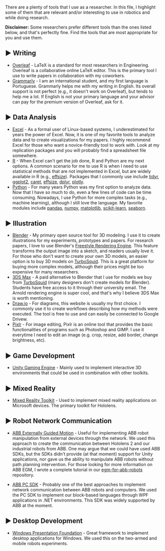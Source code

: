 There are a plenty of tools that I use as a researcher. In this file, I highlight some of them that are relevant and/or interesting to use in robotics and while doing research.

**Disclaimer:** Some researchers prefer different tools than the ones listed below, and that's perfectly fine. Find the tools that are most appropriate for you and use them.

## ▶️ Writing
- [Overleaf](https://overleaf.com/) - LaTeX is a standard for most researchers in Engineering. Overleaf is a collaborative online LaTeX editor. This is the primary tool I use to write papers in collaboration with my coworkers.
- [Grammarly](https://grammarly.com/) - I am an international student, and my first language is Portuguese. Grammarly helps me with my writing in English. Its overall support is not perfect (e.g., it doesn't work on Overleaf), but tends to help me a lot. If English is not your primary language and your advisor can pay for the premium version of Overleaf, ask for it. 

## ▶️ Data Analysis
- [Excel](https://www.microsoft.com/en-us/microsoft-365/excel) - As a formal user of Linux-based systems, I underestimated for years the power of Excel. Now, it is one of my favorite tools to analyze data and to create visualizations for my papers. I highly recommend Excel for those who want a novice-friendly tool to work with. Look at my replication packages and you will probably find a spreadsheet file somewhere. 
- [R](https://www.r-project.org/) - When Excel can't get the job done, R and Python are my next options. A common scenario for me to use R is when I need to use statistical methods that are not implemented in Excel, but are widely available in R (e.g., [effsize](https://cran.r-project.org/web/packages/effsize/effsize.pdf)). Packages that I commonly use include [tidyr](https://tidyr.tidyverse.org/), [ggplot2](https://ggplot2.tidyverse.org/), [caret](https://topepo.github.io/caret/), [effsize](https://cran.r-project.org/web/packages/effsize/effsize.pdf), [dplyr](https://dplyr.tidyverse.org/), [plotly](https://plotly-r.com/).
- [Python](https://www.python.org/) - For many years Python was my first option to analyze data. Now that I have so much to do, even a few lines of code can be time consuming. Nowadays, I use Python for more complex tasks (e.g., machine learning), although I still love the language. My favorite modules include [pandas](https://pandas.pydata.org/), [numpy](https://numpy.org/), [matplotlib](https://matplotlib.org/), [scikit-learn](https://scikit-learn.org/stable/), [seaborn](https://seaborn.pydata.org/).

## ▶️ Illustration
- [Blender](https://www.blender.org/) - My primary open source tool for 3D modeling. I use it to create illustrations for my experiments, prototypes and papers. For research papers, I love to use Blender's [Freestyle Rendering Engine](https://docs.blender.org/manual/en/latest/render/freestyle/introduction.html). This feature transforms the output image into a sketch, and readers usually love it. For those who don't want to create your own 3D models, an easier option is to buy 3D models on [TurboSquid](https://www.turbosquid.com/). This is a great platform for buying more complex models, although their prices might be too expensive for many researchers.
- [3DS Max](https://www.autodesk.com/products/3ds-max/overview) - A paid alternative to Blender that I use for models we buy from [TurboSquid](https://www.turbosquid.com/) (many designers don't create models for Blender). Students have free access to it through their university email. The Arnold rendering engine is super cool, and that's why I believe 3DS Max is worth mentioning.
- [Draw.io](https://draw.io/) - For diagrams, this website is usually my first choice. I commonly use it to create workflows describing how my methods were executed. The tool is free to use and can easily be connected to Google Drivew.
- [Pixlr](https://pixlr.com/) - For image editing, Pixlr is an online tool that provides the basic functionalities of programs such as Photoshop and GIMP. I use it everytime I need to edit an image (e.g. crop, resize, add border, change brightness, etc).

## ▶️ Game Development
- [Unity Gaming Engine](https://unity.com/) - Mainly used to implement interactive 3D environments that could be used in combination with other toolkits.

## ▶️ Mixed Reality
- [Mixed Reality Toolkit](https://learn.microsoft.com/en-us/windows/mixed-reality/mrtk-unity/) - Used to implement mixed reality applications on Microsoft devices. The primary toolkit for Hololens.

## ▶️ Robot Network Communication
- [ABB Externally Guided Motion](https://library.e.abb.com/public/f05090fae99a4d0ba2ee332e50865791/3HAC073318%20AM%20Externally%20Guided%20Motion%20RW7-en.pdf) - Useful for implementing ABB robot manipulation from external devices through the network. We used this approach to create the communication between Hololens 2 and our industrial robots from ABB. One may argue that we could have used ABB SDKs, but the SDKs didn't provide (at that moment) support for Unity applications, nor gave us the ability to manipulate ABB robots without path planning intervention. For those looking for more information on ABB EGM, I wrote a complete tutorial in our [egm-for-abb-robots](https://github.com/vcuse/egm-for-abb-robots) repository. 

- [ABB PC SDK](https://developercenter.robotstudio.com/pc-sdk) - Probably one of the best approaches to implement network communication between ABB robots and computers. We used the PC SDK to implement our block-based languages through WPF applications in .NET environments. This SDK was widely supported by ABB at the moment. 

## ▶️ Desktop Development
- [Windows Presentation Foundation](https://learn.microsoft.com/en-us/dotnet/desktop/wpf/) - Great framework to implement desktop applications for Windows. We used this on the two-armed and mobile robots experiments. 
